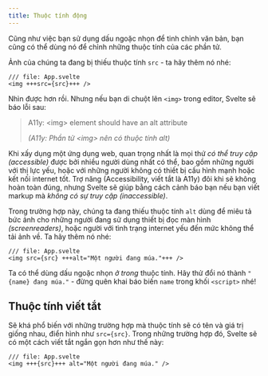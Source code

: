 ```yaml
---
title: Thuộc tính động
---
```


Cũng như việc bạn sử dụng dấu ngoặc nhọn để tinh chỉnh văn bản, bạn cũng có thể dùng nó để chỉnh những thuộc tính của các phần tử.

Ảnh của chúng ta đang bị thiếu thuộc tính `src` - ta hãy thêm nó nhé:

```svelte
/// file: App.svelte
<img +++src={src}+++ />
```

Nhìn được hơn rồi. Nhưng nếu bạn di chuột lên `<img>` trong editor, Svelte sẽ báo lỗi sau:

> A11y: &lt;img&gt; element should have an alt attribute
>
> _(A11y: Phần tử &lt;img&gt; nên có thuộc tính alt)_

Khi xấy dụng một ứng dụng web, quan trọng nhất là mọi thứ _có thể truy cập_ _(accessible)_ được bởi nhiều người dùng nhất có thể, bao gồm những người với thị lực yếu, hoặc với những người không có thiết bị cấu hình mạnh hoặc kết nối internet tốt. Trợ năng (Accessibility, viết tắt là A11y) đôi khi sẽ không hoàn toàn đúng, nhưng Svelte sẽ giúp bằng cách cảnh báo bạn nếu bạn viết markup mà _không có sự truy cập_ _(inaccessible)_.

Trong trường hợp này, chúng ta đang thiếu thuộc tính `alt` dùng để miêu tả bức ảnh cho những người đang sử dụng thiết bị đọc màn hình _(screenreaders)_, hoặc người với tình trạng internet yếu đến mức không thể tải ảnh về. Ta hãy thêm nó nhé:

```svelte
/// file: App.svelte
<img src={src} +++alt="Một người đang múa."+++ />
```

Ta có thể dùng dấu ngoặc nhọn _ở trong_ thuộc tính. Hãy thử đổi nó thành `"{name} đang múa."` - đừng quên khai báo biến `name` trong khối `<script>` nhé!

## Thuộc tính viết tắt

Sẽ khá phổ biến với những trường hợp mà thuộc tính sẽ có tên và giá trị giống nhau, điển hình như `src={src}`. Trong những trường hợp đó, Svelte sẽ có một cách viết tắt ngắn gọn hơn như thế này:

```svelte
/// file: App.svelte
<img +++{src}+++ alt="Một người đang múa." />
```
